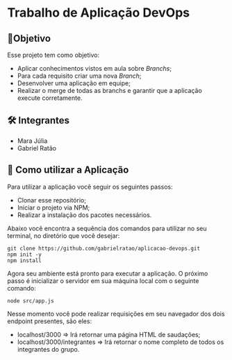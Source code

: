 # Trabalho de Aplicação DevOps


## 🔮Objetivo
Esse projeto tem como objetivo:
- Aplicar conhecimentos vistos em aula sobre *Branchs*;
- Para cada requisito criar uma nova *Branch*;
- Desenvolver uma aplicação em equipe;
- Realizar o merge de todas as branchs e garantir que a aplicação execute corretamente.

## 🛠 Integrantes
- Mara Júlia
- Gabriel Ratão


## 🚀 Como utilizar a Aplicação
Para utilizar a aplicação você seguir os seguintes passos:
- Clonar esse repositório;
- Iniciar o projeto via NPM;
- Realizar a instalação dos pacotes necessários.

Abaixo você encontra a sequência dos comandos para utilizar no seu terminal, no diretório que você desejar:

    git clone https://github.com/gabrielratao/aplicacao-devops.git
    npm init -y
    npm install

Agora seu ambiente está pronto para executar a aplicação. O próximo passo é inicializar o servidor em sua máquina local com o seguinte comando:

    node src/app.js

Nesse momento você pode realizar requisições em seu navegador dos dois endpoint presentes, são eles:
- localhost/3000     => Irá retornar uma página HTML de saudações;
- localhost/3000/integrantes => Irá retornar o nome completo de todos os integrantes do grupo.
